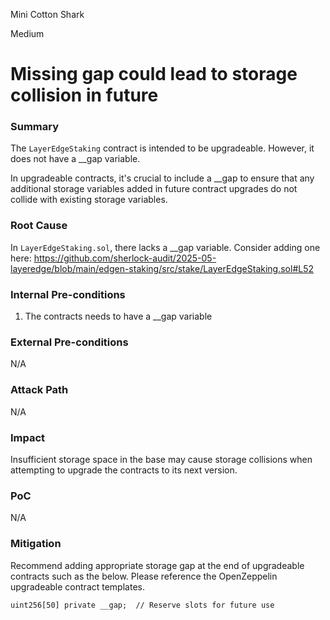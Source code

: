 Mini Cotton Shark

Medium

# Missing gap could lead to storage collision in future

### Summary

The `LayerEdgeStaking` contract is intended to be upgradeable. However, it does not have a __gap variable.

In upgradeable contracts, it's crucial to include a __gap to ensure that any additional storage variables added in future contract upgrades do not collide with existing storage variables.


### Root Cause

In `LayerEdgeStaking.sol`, there lacks a __gap variable.
Consider adding one here:
https://github.com/sherlock-audit/2025-05-layeredge/blob/main/edgen-staking/src/stake/LayerEdgeStaking.sol#L52

### Internal Pre-conditions

1. The contracts needs to have a __gap variable

### External Pre-conditions

N/A

### Attack Path

N/A

### Impact

 Insufficient storage space in the base may cause storage collisions when attempting to upgrade the contracts to its next version.

### PoC

N/A

### Mitigation

Recommend adding appropriate storage gap at the end of upgradeable contracts such as the below. Please reference the OpenZeppelin upgradeable contract templates.

```solidity
uint256[50] private __gap;  // Reserve slots for future use
```